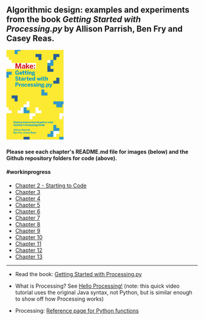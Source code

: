 ## Algorithmic design: examples and experiments from the book *Getting Started with Processing.py* by Allison Parrish, Ben Fry and Casey Reas.


<img src="https://github.com/dtolonen/Getting_started_with_Processing.py_book/blob/master/getting_started_with_processing.py.png" width="30%">


#### Please see each chapter's README.md file for images (below) and the Github repository folders for code (above).

#### #workinprogress

- [Chapter 2 - Starting to Code](https://github.com/dtolonen/Getting_started_with_Processing.py_book/blob/master/Chapter_2_Starting_to_Code/README_Chapter_2.md)
- [Chapter 3](https://github.com/dtolonen/Getting_started_with_Processing.py_book/blob/master/Chapter_3_Draw/README_Chapter_3.md)
- [Chapter 4](https://github.com/dtolonen/Getting_started_with_Processing.py_book/blob/master/Chapter_4_Variables/README_Chapter_4.md)
- [Chapter 5](https://github.com/dtolonen/Getting_started_with_Processing.py_book/blob/master/Chapter_5_Response/README_Chapter_5.md)
- [Chapter 6](https://github.com/dtolonen/Getting_started_with_Processing.py_book/blob/master/Chapter_6_Translate_Rotate_Scale/README_Chapter_6.md)
- [Chapter 7](https://github.com/dtolonen/Getting_started_with_Processing.py_book/blob/master/Chapter_7_Media/README_Chapter_7.md)
- [Chapter 8](https://github.com/dtolonen/Getting_started_with_Processing.py_book/blob/master/Chapter_8_Motion/README_Chapter_8.md)
- [Chapter 9](https://github.com/dtolonen/Getting_started_with_Processing.py_book/blob/master/Chapter_9_Functions/README_Chapter_9.md)
- [Chapter 10](https://github.com/dtolonen/Getting_started_with_Processing.py_book/blob/master/Chapter_10_Objects/README_Chapter_10.md)
- [Chapter 11](https://github.com/dtolonen/Getting_started_with_Processing.py_book/blob/master/Chapter_11_Lists/README_Chapter_11.md)
- [Chapter 12](https://github.com/dtolonen/Getting_started_with_Processing.py_book/blob/master/Chapter_12_Data_and_Dictionaries/README_Chapter_12.md)
- [Chapter 13](https://github.com/dtolonen/Getting_started_with_Processing.py_book/blob/master/Chapter_13_Extend/README_Chapter_13.md)


<hr/>

- Read the book: [Getting Started with Processing.py](https://www.makershed.com/products/getting-started-with-processing-py-pdf)

- What is Processing? See [Hello Processing!](https://hello.processing.org) (note: this quick video tutorial uses the original Java syntax, not Python, but is similar enough to show off how Processing works)

- Processing: [Reference page for Python functions](https://py.processing.org/reference/)


